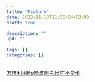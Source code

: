 ```yaml
---
title: "Picture"
date: 2022-11-13T21:56:54+08:00
draft: true

description: ""
upd: ""

tags: []
categories: []
---
```


<!--more-->


[怎样利用Ps修改图片尺寸不变形](https://jingyan.baidu.com/article/cbf0e500dd87726faa2893fe.html)